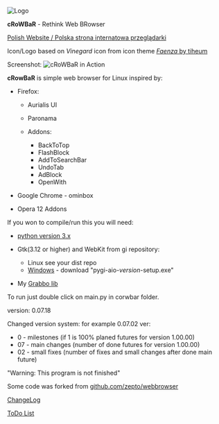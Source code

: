  ![Logo][5]

 **cRoWBaR** - Rethink Web BRowser

[Polish Website / Polska strona internatowa przeglądarki][9]

Icon/Logo based on *Vinegard* icon from icon theme [*Faenza* by tiheum][6]

Screenshot:
![cRoWBaR in Action][1]

**cRowBaR** is simple web browser for Linux inspired by:

 *  Firefox:
    * Aurialis UI
    * Paronama
    * Addons:

        * BackToTop
        * FlashBlock
        * AddToSearchBar
        * UndoTab
        * AdBlock
        * OpenWith

 * Google Chrome - ominbox
 * Opera 12 Addons

If you won to compile/run this you will need:

- [python version 3.x][2]
- Gtk(3.12 or higher) and WebKit from gi repository:

	- Linux see your dist repo
	- [Windows][3] - download "pygi-aio-*version*-setup.exe"

- My [Grabbo lib][4]

To run just double click on main.py in corwbar folder.

version: 0.07.18

Changed version system:
for example 0.07.02 ver:

* 0 - milestones (if 1 is 100% planed futures for version 1.00.00)
* 07 - main changes (number of done futures for version 1.00.00)
* 02 - small fixes (number of fixes and small changes after done main future)

"Warning: This program is not finished"

Some code was forked from [github.com/zepto/webbrowser][10]

[ChangeLog][7]

[ToDo List][8]

[1]:https://raw.githubusercontent.com/jeremi360/cRoWBaR/master/shot.png
[2]:http://sh.st/nrLQb
[3]:http://sh.st/nrLEb
[4]:https://github.com/jeremi360/Grabbo
[5]:https://raw.githubusercontent.com/jeremi360/cRoWBaR/master/icons/icon.png
[6]:http://tiheum.deviantart.com/art/Faenza-Icons-173323228
[7]:https://github.com/jeremi360/cRoWBaR/blob/master/ChangeLog.md
[8]:https://github.com/jeremi360/cRoWBaR/blob/master/ToDo.md
[9]:http://retrofunhd.esy.es/2014/09/crowbar-moja-przegladarka-internetowa/#more-177
[10]:https://github.com/zepto/webbrowser
